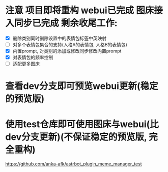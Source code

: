 # 注意 项目即将重构 webui已完成 图床接入同步已完成 剩余收尾工作:

- [x] 删除类别同时删除设置中的表情包标签中英映射
- [ ] 对多个表情包集合的支持(人格A的表情包, 人格B的表情包)
- [x] 内置prompt, 对类别的添加或修改同步修改内置prompt
- [x] 对表情包的频率控制
- [ ] 适配更多图床

# 查看dev分支即可预览webui更新(稳定的预览版)


# 使用test仓库即可使用图床与webui(比dev分支更新)(不保证稳定的预览版, 完全重构)

https://github.com/anka-afk/astrbot_plugin_meme_manager_test
